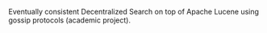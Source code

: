 Eventually consistent Decentralized Search on top of Apache Lucene using gossip protocols (academic project).

